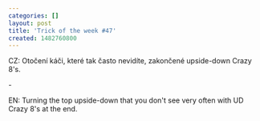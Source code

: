 ```yaml
---
categories: []
layout: post
title: 'Trick of the week #47'
created: 1482760800
---
```

CZ: Otočení káči, které tak často nevidíte, zakončené upside-down Crazy 8's.<br />
-<br />
EN: Turning the top upside-down that you don't see very often with UD Crazy 8's at the end.<br />
<br />
<div class="youtube-player" data-id="VfoZ54tFoX0"></div>
